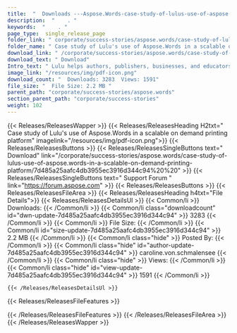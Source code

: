 ```yaml
---
title:  "  Downloads ---Aspose.Words-case-study-of-lulus-use-of-aspose.words-in-a-scalable-on-demand-printing-platform . " 
description:  "    . " 
keywords:  "    . " 
page_type:  single_release_page
folder_link: " corporate/success-stories/aspose.words/case-study-of-lulus-use-of-aspose.words-in-a-scalable-on-demand-printing-platform/"
folder_name: " Case study of Lulu's use of Aspose.Words in a scalable on demand printing platform"
download_link: " /corporate/success-stories/aspose.words/case-study-of-lulus-use-of-aspose.words-in-a-scalable-on-demand-printing-platform/7d485a25aafc4db3955ec3916d344c94"
download_text: " Download"
Intro_text: " Lulu helps authors, publishers, businesses, and educators publish and sell print..."
image_link: "/resources/img/pdf-icon.png"
download_count: "  Downloads: 3283  Views: 1591"
file_size: "  File Size: 2.2 MB "
parent_path: "corporate/success-stories/aspose.words"
section_parent_path: "corporate/success-stories"
weight: 102
---
```


{{< Releases/ReleasesWapper >}}
  {{< Releases/ReleasesHeading H2txt=" Case study of Lulu's use of Aspose.Words in a scalable on demand printing platform" imagelink="/resources/img/pdf-icon.png">}}
  {{< Releases/ReleasesButtons >}}
    {{< Releases/ReleasesSingleButtons text=" Download" link="/corporate/success-stories/aspose.words/case-study-of-lulus-use-of-aspose.words-in-a-scalable-on-demand-printing-platform/7d485a25aafc4db3955ec3916d344c94%20%20" >}}
    {{< Releases/ReleasesSingleButtons text=" Support Forum " link="https://forum.aspose.com" >}}
  {{< Releases/ReleasesButtons >}}
  {{< Releases/ReleasesFileArea >}}
    {{< Releases/ReleasesHeading h4txt="File Details">}}
    {{< Releases/ReleasesDetailsUl >}}
            {{< Common/li  >}} Downloads: {{< /Common/li >}} 
      {{< Common/li class="downloadcount" id="dwn-update-7d485a25aafc4db3955ec3916d344c94" >}} 3283 {{< /Common/li >}} 
      {{< Common/li  >}} File Size: {{< /Common/li >}} 
      {{< Common/li id="size-update-7d485a25aafc4db3955ec3916d344c94" >}} 2.2 MB {{< /Common/li >}} 
      {{< Common/li  class="hide" >}} Posted By: {{< /Common/li >}} 
      {{< Common/li class="hide" id="author-update-7d485a25aafc4db3955ec3916d344c94" >}} caroline.von.schmalensee {{< /Common/li >}} 
      {{< Common/li class="hide"  >}} Views: {{< /Common/li >}} 
      {{< Common/li class="hide" id="view-update-7d485a25aafc4db3955ec3916d344c94" >}} 1591 {{< /Common/li >}} 

    {{< /Releases/ReleasesDetailsUl >}}

  {{< Releases/ReleasesFileFeatures >}}
      
  {{< /Releases/ReleasesFileFeatures >}}
 {{< /Releases/ReleasesFileArea >}}
{{< /Releases/ReleasesWapper >}}


